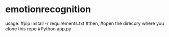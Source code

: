 # emotionrecognition
usage:
#pip install -r requirements.txt
#then,
#open the direcory where you clone this repo
#Python app.py
